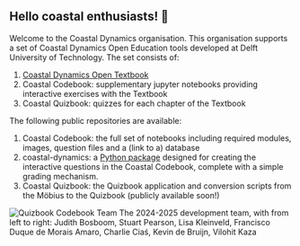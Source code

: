 ## Hello coastal enthusiasts! 🌊

Welcome to the Coastal Dynamics organisation. This organisation supports a set of Coastal Dynamics Open Education tools developed at Delft University of Technology. The set consists of: 

1. [Coastal Dynamics Open Textbook](https://books.open.tudelft.nl/home/catalog/book/202)
2. Coastal Codebook: supplementary jupyter notebooks providing interactive exercises with the Textbook
3. Coastal Quizbook: quizzes for each chapter of the Textbook

The following public repositories are available: 
1. Coastal Codebook: the full set of notebooks including required modules, images, question files and a (link to a) database
2. coastal-dynamics: a [Python package](https://pypi.org/project/coastal-dynamics/) designed for creating the interactive questions in the Coastal Codebook, complete with a simple grading mechanism.
3. Coastal Quizbook: the Quizbook application and conversion scripts from the Möbius to the Quizbook (publicly available soon!)

![Quizbook Codebook Team](https://github.com/user-attachments/assets/c971edad-5c24-4b08-8700-644ccf8d3f26)
The 2024-2025 development team, with from left to right: Judith Bosboom, Stuart Pearson, Lisa Kleinveld, Francisco Duque de Morais Amaro, Charlie Ciaś, Kevin de Bruijn, Vilohit Kaza
<!--

**Here are some ideas to get you started:**

🙋‍♀️ A short introduction - what is your organization all about?
🌈 Contribution guidelines - how can the community get involved?
👩‍💻 Useful resources - where can the community find your docs? Is there anything else the community should know?
🍿 Fun facts - what does your team eat for breakfast?
🧙 Remember, you can do mighty things with the power of [Markdown](https://docs.github.com/github/writing-on-github/getting-started-with-writing-and-formatting-on-github/basic-writing-and-formatting-syntax)
-->

